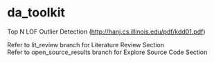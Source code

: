 # da_toolkit
Top N LOF Outlier Detection (http://hanj.cs.illinois.edu/pdf/kdd01.pdf)

Refer to lit_review branch for Literature Review Section \
Refer to open_source_results branch for Explore Source Code Section
